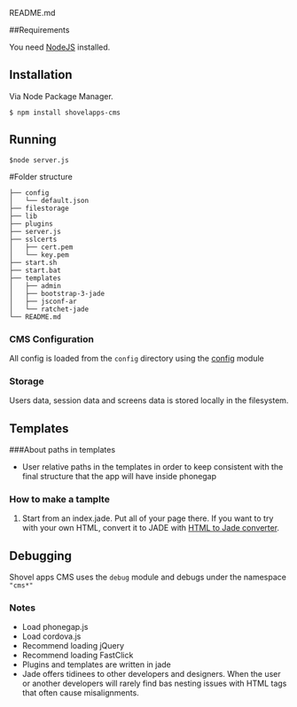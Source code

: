 README.md

##Requirements 

You need [NodeJS](http://nodejs.org/download/) installed. 



## Installation

Via Node Package Manager.

`$ npm install shovelapps-cms`


## Running

`$node server.js`


#Folder structure


```
├── config
│   └── default.json
├── filestorage
├── lib
├── plugins
├── server.js
├── sslcerts
│   ├── cert.pem
│   └── key.pem
├── start.sh
├── start.bat
├── templates
│   ├── admin
│   ├── bootstrap-3-jade
│   ├── jsconf-ar
│   └── ratchet-jade
└── README.md
```

### CMS Configuration

All config is loaded from the `config` directory using the [config](https://www.npmjs.org/package/config) module

### Storage

Users data, session data and screens data is stored locally in the filesystem.



## Templates

###About paths in templates

* User relative paths in the templates in order to keep consistent with the final structure that the app will have inside phonegap


### How to make a tamplte

1. Start from an index.jade. Put all of your page there. If you want to try with your own HTML, convert it to JADE with [HTML to Jade converter](http://html2jade.aaron-powell.com/).

## Debugging

Shovel apps CMS uses the `debug` module and debugs under the namespace `"cms*"`


### Notes

* Load phonegap.js
* Load cordova.js
* Recommend loading jQuery
* Recommend loading FastClick
* Plugins and templates are written in jade
* Jade offers tidinees to other developers and designers. When the user or another developers will 
  rarely find bas nesting issues with HTML tags that often cause misalignments.
